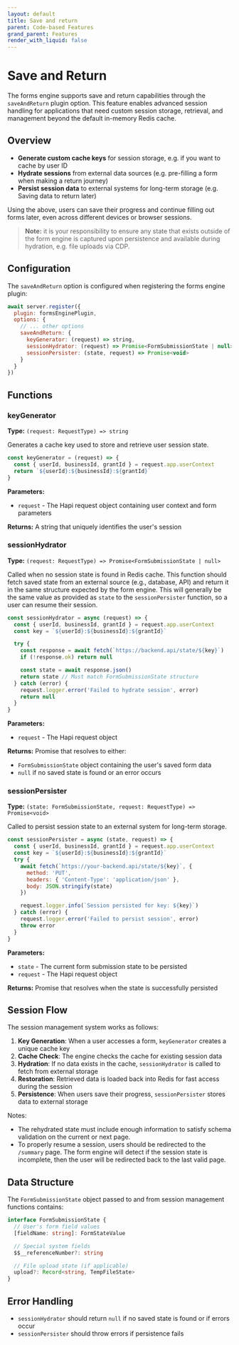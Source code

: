 ```yaml
---
layout: default
title: Save and return
parent: Code-based Features
grand_parent: Features
render_with_liquid: false
---
```


# Save and Return

The forms engine supports save and return capabilities through the `saveAndReturn` plugin option. This feature enables advanced session handling for applications that need custom session storage, retrieval, and management beyond the default in-memory Redis cache.

## Overview

- **Generate custom cache keys** for session storage, e.g. if you want to cache by user ID
- **Hydrate sessions** from external data sources (e.g. pre-filling a form when making a return journey)
- **Persist session data** to external systems for long-term storage (e.g. Saving data to return later)

Using the above, users can save their progress and continue filling out forms later, even across different devices or browser sessions.

> **Note:** it is your responsibility to ensure any state that exists outside of the form engine is captured upon persistence and available during hydration, e.g. file uploads via CDP.

## Configuration

The `saveAndReturn` option is configured when registering the forms engine plugin:

```js
await server.register({
  plugin: formsEnginePlugin,
  options: {
    // ... other options
    saveAndReturn: {
      keyGenerator: (request) => string,
      sessionHydrator: (request) => Promise<FormSubmissionState | null>,
      sessionPersister: (state, request) => Promise<void>
    }
  }
})
```

## Functions

### keyGenerator

**Type:** `(request: RequestType) => string`

Generates a cache key used to store and retrieve user session state.

```js
const keyGenerator = (request) => {
  const { userId, businessId, grantId } = request.app.userContext
  return `${userId}:${businessId}:${grantId}`
}
```

**Parameters:**

- `request` - The Hapi request object containing user context and form parameters

**Returns:** A string that uniquely identifies the user's session

### sessionHydrator

**Type:** `(request: RequestType) => Promise<FormSubmissionState | null>`

Called when no session state is found in Redis cache. This function should fetch saved state from an external source (e.g., database, API) and return it in the same structure expected by the form engine. This will generally be the same value as provided as `state` to the `sessionPersister` function, so a user can resume their session.

```js
const sessionHydrator = async (request) => {
  const { userId, businessId, grantId } = request.app.userContext
  const key = `${userId}:${businessId}:${grantId}`

  try {
    const response = await fetch(`https://backend.api/state/${key}`)
    if (!response.ok) return null

    const state = await response.json()
    return state // Must match FormSubmissionState structure
  } catch (error) {
    request.logger.error('Failed to hydrate session', error)
    return null
  }
}
```

**Parameters:**

- `request` - The Hapi request object

**Returns:** Promise that resolves to either:

- `FormSubmissionState` object containing the user's saved form data
- `null` if no saved state is found or an error occurs

### sessionPersister

**Type:** `(state: FormSubmissionState, request: RequestType) => Promise<void>`

Called to persist session state to an external system for long-term storage.

```js
const sessionPersister = async (state, request) => {
  const { userId, businessId, grantId } = request.app.userContext
  const key = `${userId}:${businessId}:${grantId}`
  try {
    await fetch(`https://your-backend.api/state/${key}`, {
      method: 'PUT',
      headers: { 'Content-Type': 'application/json' },
      body: JSON.stringify(state)
    })

    request.logger.info(`Session persisted for key: ${key}`)
  } catch (error) {
    request.logger.error('Failed to persist session', error)
    throw error
  }
}
```

**Parameters:**

- `state` - The current form submission state to be persisted
- `request` - The Hapi request object

**Returns:** Promise that resolves when the state is successfully persisted

## Session Flow

The session management system works as follows:

1. **Key Generation**: When a user accesses a form, `keyGenerator` creates a unique cache key
2. **Cache Check**: The engine checks the cache for existing session data
3. **Hydration**: If no data exists in the cache, `sessionHydrator` is called to fetch from external storage
4. **Restoration**: Retrieved data is loaded back into Redis for fast access during the session
5. **Persistence**: When users save their progress, `sessionPersister` stores data to external storage

Notes:

- The rehydrated state must include enough information to satisfy schema validation on the current or next page.
- To properly resume a session, users should be redirected to the `/summary` page. The form engine will detect if the session state is incomplete, then the user will be redirected back to the last valid page.

## Data Structure

The `FormSubmissionState` object passed to and from session management functions contains:

```typescript
interface FormSubmissionState {
  // User's form field values
  [fieldName: string]: FormStateValue

  // Special system fields
  $$__referenceNumber?: string

  // File upload state (if applicable)
  upload?: Record<string, TempFileState>
}
```

## Error Handling

- `sessionHydrator` should return `null` if no saved state is found or if errors occur
- `sessionPersister` should throw errors if persistence fails

